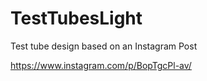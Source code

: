 # TestTubesLight
Test tube design based on an Instagram Post

https://www.instagram.com/p/BopTgcPl-av/

